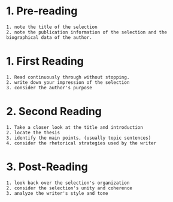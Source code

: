 # 1. Pre-reading
	1. note the title of the selection
	2. note the publication information of the selection and the biographical data of the author.

# 1. First Reading
	1. Read continuously through without stopping.
	2. write down your impression of the selection
	3. consider the author's purpose

# 2. Second Reading
	1. Take a closer look at the title and introduction
	2. locate the thesis
	3. identify the main points, (usually topic sentences)
	4. consider the rhetorical strategies used by the writer

# 3. Post-Reading
	1. look back over the selection's organization
	2. consider the selection's unity and coherence
	3. analyze the writer's style and tone
